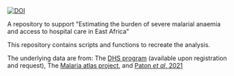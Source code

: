 
[![DOI](https://zenodo.org/badge/418854012.svg)](https://zenodo.org/badge/latestdoi/418854012)


A repository to support "Estimating the burden of severe malarial anaemia and access to hospital care in East Africa"

This repository contains scripts and functions to recreate the analysis.

The underlying data are from:
The [DHS program](https://dhsprogram.com/) (available upon registration and request),
The [Malaria atlas project](https://malariaatlas.org/), and 
[Paton _et al_, 2021](https://www.science.org/doi/10.1126/science.abj0089?url_ver=Z39.88-2003&rfr_id=ori:rid:crossref.org&rfr_dat=cr_pub%20%200pubmed)
